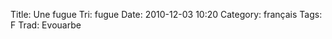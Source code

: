 Title: Une fugue
 Tri: fugue
 Date: 2010-12-03 10:20
 Category: français
 Tags: F
 Trad: Evouarbe
 
